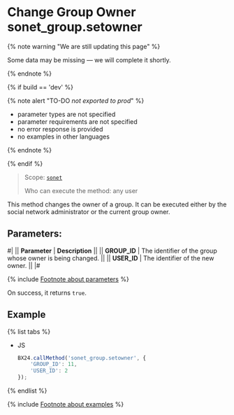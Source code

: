 # Change Group Owner sonet_group.setowner

{% note warning "We are still updating this page" %}

Some data may be missing — we will complete it shortly.

{% endnote %}

{% if build == 'dev' %}

{% note alert "TO-DO _not exported to prod_" %}

- parameter types are not specified
- parameter requirements are not specified
- no error response is provided
- no examples in other languages

{% endnote %}

{% endif %}

> Scope: [`sonet`](../scopes/permissions.md)
>
> Who can execute the method: any user

This method changes the owner of a group. It can be executed either by the social network administrator or the current group owner.

## Parameters:

#|
|| **Parameter** | **Description** ||
|| **GROUP_ID** | The identifier of the group whose owner is being changed. ||
|| **USER_ID** | The identifier of the new owner. ||
|#

{% include [Footnote about parameters](../../_includes/required.md) %}

On success, it returns `true`.

## Example

{% list tabs %}

- JS

    ```js
    BX24.callMethod('sonet_group.setowner', {
        'GROUP_ID': 11,
        'USER_ID': 2
    });
    ```

{% endlist %}


{% include [Footnote about examples](../../_includes/examples.md) %}